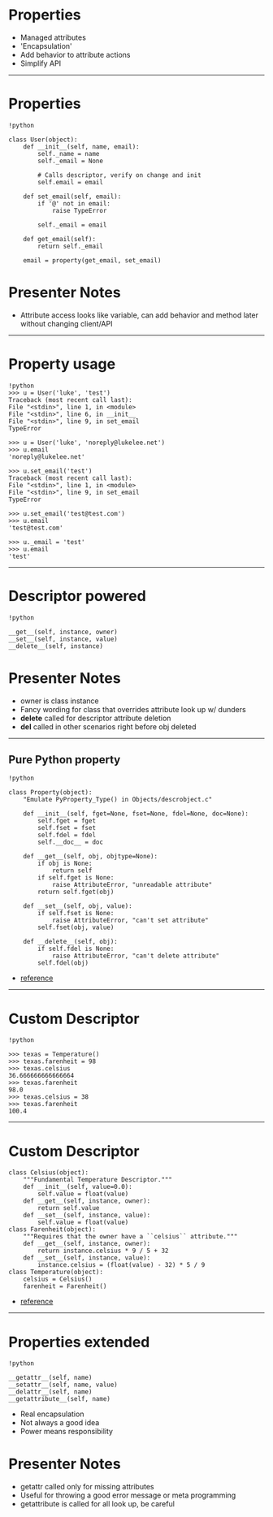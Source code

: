 # Properties

- Managed attributes
- 'Encapsulation'
- Add behavior to attribute actions
- Simplify API

--------------------------------------------------

# Properties

    !python

    class User(object):
        def __init__(self, name, email):
            self._name = name
            self._email = None

            # Calls descriptor, verify on change and init
            self.email = email

        def set_email(self, email):
            if '@' not in email:
                raise TypeError

            self._email = email

        def get_email(self):
            return self._email

        email = property(get_email, set_email)

# Presenter Notes

- Attribute access looks like variable, can add behavior and method later
  without changing client/API

--------------------------------------------------

# Property usage

    !python
    >>> u = User('luke', 'test')
    Traceback (most recent call last):
    File "<stdin>", line 1, in <module>
    File "<stdin>", line 6, in __init__
    File "<stdin>", line 9, in set_email
    TypeError

    >>> u = User('luke', 'noreply@lukelee.net')
    >>> u.email
    'noreply@lukelee.net'

    >>> u.set_email('test')
    Traceback (most recent call last):
    File "<stdin>", line 1, in <module>
    File "<stdin>", line 9, in set_email
    TypeError

    >>> u.set_email('test@test.com')
    >>> u.email
    'test@test.com'

    >>> u._email = 'test'
    >>> u.email
    'test'

--------------------------------------------------

# Descriptor powered

    !python

    __get__(self, instance, owner)
    __set__(self, instance, value)
    __delete__(self, instance)

# Presenter Notes

- owner is class instance
- Fancy wording for class that overrides attribute look up w/ dunders
- __delete__ called for descriptor attribute deletion
- __del__ called in other scenarios right before obj deleted

--------------------------------------------------

## Pure Python property

    !python

    class Property(object):
        "Emulate PyProperty_Type() in Objects/descrobject.c"

        def __init__(self, fget=None, fset=None, fdel=None, doc=None):
            self.fget = fget
            self.fset = fset
            self.fdel = fdel
            self.__doc__ = doc

        def __get__(self, obj, objtype=None):
            if obj is None:
                return self
            if self.fget is None:
                raise AttributeError, "unreadable attribute"
            return self.fget(obj)

        def __set__(self, obj, value):
            if self.fset is None:
                raise AttributeError, "can't set attribute"
            self.fset(obj, value)

        def __delete__(self, obj):
            if self.fdel is None:
                raise AttributeError, "can't delete attribute"
            self.fdel(obj)

- [reference](http://docs.python.org/howto/descriptor.html)

--------------------------------------------------

# Custom Descriptor

    !python

    >>> texas = Temperature()
    >>> texas.farenheit = 98
    >>> texas.celsius
    36.666666666666664
    >>> texas.farenheit
    98.0
    >>> texas.celsius = 38
    >>> texas.farenheit
    100.4

--------------------------------------------------

# Custom Descriptor

    class Celsius(object):
        """Fundamental Temperature Descriptor."""
        def __init__(self, value=0.0):
            self.value = float(value)
        def __get__(self, instance, owner):
            return self.value
        def __set__(self, instance, value):
            self.value = float(value)
    class Farenheit(object):
        """Requires that the owner have a ``celsius`` attribute."""
        def __get__(self, instance, owner):
            return instance.celsius * 9 / 5 + 32
        def __set__(self, instance, value):
            instance.celsius = (float(value) - 32) * 5 / 9
    class Temperature(object):
        celsius = Celsius()
        farenheit = Farenheit()

- [reference](http://www.itmaybeahack.com/book/python-2.6/html/p03/p03c05_properties.html)


--------------------------------------------------

# Properties extended

    !python

    __getattr__(self, name)
    __setattr__(self, name, value)
    __delattr__(self, name)
    __getattribute__(self, name)

- Real encapsulation
- Not always a good idea
- Power means responsibility

# Presenter Notes

- getattr called only for missing attributes
- Useful for throwing a good error message or meta programming
- getattribute is called for all look up, be careful

